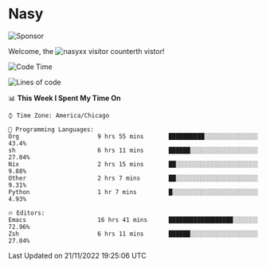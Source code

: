 # Nasy

<!--
<p align="center">
<img height="200" src="https://github-readme-stats.vercel.app/api?username=nasyxx&count_private=true&show_icons=true&theme=dracula&include_all_commits=true"/>
<img height="200" src="https://github-readme-stats.vercel.app/api/top-langs/?username=nasyxx&theme=dracula&hide=html,jupyter+notebook&count_private=true&show_icons=true"/>
</p>

  
----------------
-->

![Sponsor](https://img.shields.io/static/v1.svg?label=Sponsor&message=%E2%9D%A4&logo=GitHub&style=flat&color=pink)
 
Welcome, the ![nasyxx visitor counter](https://count.getloli.com/get/@nasyxx?theme=rule34)th vistor!
 
<!--START_SECTION:waka-->
![Code Time](http://img.shields.io/badge/Code%20Time-2%2C855%20hrs%2031%20mins-blue)

![Lines of code](https://img.shields.io/badge/From%20Hello%20World%20I%27ve%20Written-5%20Million%20lines%20of%20code-blue)

📊 **This Week I Spent My Time On** 

```text
⌚︎ Time Zone: America/Chicago

💬 Programming Languages: 
Org                      9 hrs 55 mins       ██████████░░░░░░░░░░░░░░░   43.4% 
sh                       6 hrs 11 mins       ██████░░░░░░░░░░░░░░░░░░░   27.04% 
Nix                      2 hrs 15 mins       ██░░░░░░░░░░░░░░░░░░░░░░░   9.88% 
Other                    2 hrs 7 mins        ██░░░░░░░░░░░░░░░░░░░░░░░   9.31% 
Python                   1 hr 7 mins         █░░░░░░░░░░░░░░░░░░░░░░░░   4.93%

🔥 Editors: 
Emacs                    16 hrs 41 mins      ██████████████████░░░░░░░   72.96% 
Zsh                      6 hrs 11 mins       ██████░░░░░░░░░░░░░░░░░░░   27.04%

```


 Last Updated on 21/11/2022 19:25:06 UTC
<!--END_SECTION:waka-->

<!-- ![visitors](https://visitor-badge.laobi.icu/badge?page_id=nasyxx.nasyxx) -->
